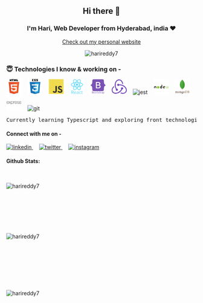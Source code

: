 <h2 align="center">Hi there 👋</h2>
<h3 align="center">I'm Hari, Web Developer from Hyderabad, india ❤️</h3>
<p align="center">
  <a href="https://harikotha.netlify.app/" target="blank">Check out my personal website</a>
</p>
<p align="center">
  <img src="https://komarev.com/ghpvc/?username=harireddy7" alt="harireddy7" />
</p>

### 😇 Technologies I know & working on -

<p align="left">
    <img src="https://raw.githubusercontent.com/devicons/devicon/master/icons/html5/html5-original-wordmark.svg" alt="html5" width="40" height="40" />&nbsp;&nbsp;&nbsp;
    <img src="https://raw.githubusercontent.com/devicons/devicon/master/icons/css3/css3-original-wordmark.svg" alt="css3" width="40" height="40" />&nbsp;&nbsp;&nbsp;
    <img src="https://raw.githubusercontent.com/devicons/devicon/master/icons/javascript/javascript-original.svg" alt="javascript" title="javascript" width="40" height="40" />&nbsp;&nbsp;&nbsp;
    <img src="https://raw.githubusercontent.com/devicons/devicon/master/icons/react/react-original-wordmark.svg" alt="react" width="40" height="40" />&nbsp;&nbsp;&nbsp;
    <img src="https://raw.githubusercontent.com/devicons/devicon/master/icons/bootstrap/bootstrap-plain-wordmark.svg" alt="bootstrap" width="40" height="40" />&nbsp;&nbsp;&nbsp;
    <img src="https://raw.githubusercontent.com/devicons/devicon/master/icons/redux/redux-original.svg" alt="redux" title="redux" width="40" height="40" />&nbsp;&nbsp;&nbsp;
    <img src="https://www.vectorlogo.zone/logos/jestjsio/jestjsio-icon.svg" alt="jest" title="jest" width="40" height="40" />&nbsp;&nbsp;&nbsp;
    <img src="https://raw.githubusercontent.com/devicons/devicon/master/icons/nodejs/nodejs-original-wordmark.svg" alt="nodejs" width="40" height="40" />&nbsp;&nbsp;&nbsp;
    <img src="https://raw.githubusercontent.com/devicons/devicon/master/icons/mongodb/mongodb-original-wordmark.svg" alt="mongodb" width="40" height="40" />&nbsp;&nbsp;&nbsp;
    <img src="https://raw.githubusercontent.com/devicons/devicon/master/icons/express/express-original-wordmark.svg" alt="express" width="40" height="40" />&nbsp;&nbsp;&nbsp;
    <img src="https://www.vectorlogo.zone/logos/git-scm/git-scm-icon.svg" alt="git" width="40" height="40" title="git" />
</p>

 <pre>Currently learning Typescript and exploring front technologies 😊</pre>
 
  #### Connect with me on -
  
 <p align="left">
    <a href="https://linkedin.com/in/harikotha13" target="blank"/>
        <img src="https://img.icons8.com/color/30/000000/linkedin.png" alt="linkedin" />
    </a>&nbsp;&nbsp;&nbsp;
    <a href="https://twitter.com/harikotha13" target="blank" />
        <img src="https://img.icons8.com/fluent/30/000000/twitter.png"" alt="twitter" />
    </a>&nbsp;&nbsp;&nbsp;
    <a href="https://instagram.com/harikotha13" target="blank" />
        <img src="https://img.icons8.com/fluent/30/000000/instagram-new.png" alt="instagram" />
    </a>
 </p>

#### Github Stats:

<br/>
<p><img align="left" src="https://github-readme-stats.vercel.app/api/top-langs?username=harireddy7&show_icons=true&locale=en&layout=compact&theme=radical&hide_title=true" alt="harireddy7" /></p>
<br /><br /><br /><br /><br /><br /><br />
<p><img align="left" src="https://github-readme-stats.vercel.app/api?username=harireddy7&show_icons=true&locale=en&theme=radical&hide_title=true" alt="harireddy7" /></p>
<br /><br /><br /><br /><br /><br /><br /><br />
<p><img align="left" src="https://github-readme-streak-stats.herokuapp.com/?user=harireddy7&theme=radical" alt="harireddy7" /></p>

